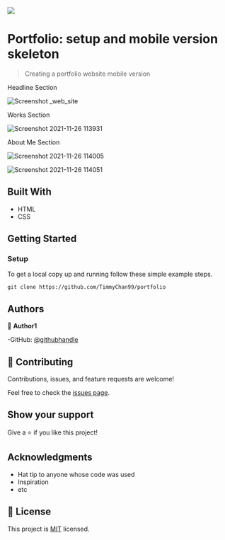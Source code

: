 ![](https://img.shields.io/badge/Microverse-blueviolet)

# Portfolio: setup and mobile version skeleton

> Creating a portfolio website mobile version

Headline Section

![Screenshot _web_site](https://user-images.githubusercontent.com/92228303/143276096-1b0e9377-2b64-4169-9035-27915fe1894c.png)

Works Section 

![Screenshot 2021-11-26 113931](https://user-images.githubusercontent.com/92228303/143568271-1096ee11-82ca-4670-a514-f4b9d73c6aaf.png)
 
About Me Section

![Screenshot 2021-11-26 114005](https://user-images.githubusercontent.com/92228303/143568336-2775a578-058b-43b3-9576-18c2b9644a79.png)

![Screenshot 2021-11-26 114051](https://user-images.githubusercontent.com/92228303/143568347-2a2e6074-2583-429a-915f-25736a20a6cd.png)


## Built With

- HTML
- CSS

## Getting Started

### Setup

To get a local copy up and running follow these simple example steps.

`git clone https://github.com/TimmyChan99/portfolio`

## Authors

👤 **Author1**

-GitHub: [@githubhandle](https://github.com/TimmyChan99)

## 🤝 Contributing

Contributions, issues, and feature requests are welcome!

Feel free to check the [issues page](../../issues/).

## Show your support

Give a ⭐️ if you like this project!

## Acknowledgments

- Hat tip to anyone whose code was used
- Inspiration
- etc

## 📝 License

This project is [MIT](./MIT.md) licensed.

